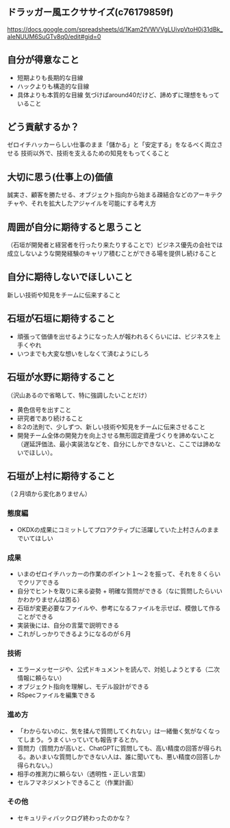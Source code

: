 ドラッガー風エクササイズ(c76179859f)
---

https://docs.google.com/spreadsheets/d/1Kam2fVWVVgLUivpVtoH0j31dBk_aIeNUUM6SuGTv8q0/edit#gid=0




## 自分が得意なこと
- 短期よりも長期的な目線
- ハックよりも構造的な目線
- 具体よりも本質的な目線
気づけばaround40だけど、諦めずに理想をもっていること

## どう貢献するか？
ゼロイチハッカーらしい仕事のまま「儲かる」と「安定する」をなるべく両立させる
技術以外で、技術を支えるための知見をもってくること

## 大切に思う(仕事上の)価値
誠実さ、顧客を勝たせる、オブジェクト指向から始まる疎結合などのアーキテクチャや、それを拡大したアジャイルを可能にする考え方

## 周囲が自分に期待すると思うこと
（石垣が開発者と経営者を行ったり来たりすることで）ビジネス優先の会社では成立しないような開発経験のキャリア積むことができる場を提供し続けること

## 自分に期待しないでほしいこと
新しい技術や知見をチームに伝来すること

## 石垣が石垣に期待すること
- 頑張って価値を出せるようになった人が報われるくらいには、ビジネスを上手くやれ
- いつまでも大変な想いをしなくて済むようにしろ

## 石垣が水野に期待すること
（沢山あるので省略して、特に強調したいことだけ）
- 黄色信号を出すこと
- 研究者であり続けること
- 8:2の法則で、少しずつ、新しい技術や知見をチームに伝来させること
- 開発チーム全体の開発力を向上させる無形固定資産づくりを諦めないこと（遅延評価法、最小実装法などを、自分にしかできないと、ここでは諦めないでほしい）。

## 石垣が上村に期待すること
（２月頃から変化ありません）
### 態度編
- OKDXの成果にコミットしてプロアクティブに活躍していた上村さんのままでいてほしい
### 成果
- いまのゼロイチハッカーの作業のポイント１〜２を振って、それを８くらいでクリアできる
- 自分でヒントを取りに来る姿勢 + 明確な質問ができる（なに質問したらいいかわかりませんは困る）
- 石垣が変更必要なファイルや、参考になるファイルを示せば、模倣して作ることができる
- 実装後には、自分の言葉で説明できる
- これがしっかりできるようになるのが６月
### 技術
- エラーメッセージや、公式ドキュメントを読んで、対処しようとする（二次情報に頼らない）
- オブジェクト指向を理解し、モデル設計ができる
- RSpecファイルを編集できる
### 進め方
- 「わからないのに、気を揉んで質問してくれない」は一緒働く気がなくなってしまう。うまくいっていても報告するとか。
- 質問力（質問力が高いと、ChatGPTに質問しても、高い精度の回答が得られる。あいまいな質問しかできない人は、誰に聞いても、悪い精度の回答しか得られない。）
- 相手の推測力に頼らない（透明性・正しい言葉）
- セルフマネジメントできること（作業計画）
### その他
- セキュリティバックログ終わったのかな？


